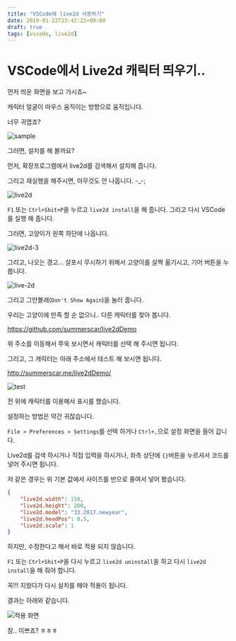 ```yaml
---
title: "VSCode에 live2d 사용하기"
date: 2019-01-22T23:42:22+09:00
draft: true
tags: [vscode, live2d]
---
```


# VSCode에서 Live2d 캐릭터 띄우기..

먼저 띄운 화면을 보고 가시죠~

캐릭터 얼굴이 마우스 움직이는 방향으로 움직입니다.

너무 귀엽죠? 

![sample](https://github.com/summerscar/vscode-live2d/raw/master/screenshot/test.gif)





그러면, 설치를 해 볼까요?

먼저, 확장프로그램에서 live2d를 검색해서 설치해 줍니다.

그리고 재실행을 해주시면, 아무것도 안 나옵니다. -_-;

![live2d](/img/20190123-vscode-live2d/vscode-live2d-01.png)

`F1` 또는 `Ctrl+Shit+P`을 누르고 `live2d install`을 해 줍니다. 그리고 다시 VSCode를 실행 해 줍니다.

그러면, 고양이가 왼쪽 하단에 나옵니다.

![live2d-3](/img/20190123-vscode-live2d/vscode-live2d-02.png)

그리고, 나오는 경고... 살포시 무시하기 위해서 고양이를 살짝 옮기시고, 기어 버튼을 누릅니다.

![live-2d](/img/20190123-vscode-live2d/vscode-live2d-03.png)

그리고 그만볼래(`Don't Show Again`)을 눌러 줍니다.

우리는 고양이에 만족 할 순 없으니.. 다른 캐릭터를 찾아 봅니다.

https://github.com/summerscar/live2dDemo

위 주소를 이동해서 쭈욱 보시면서 캐릭터를 선택 해 주시면 됩니다.

그리고, 그 캐릭터는 아래 주소에서 테스트 해 보시면 됩니다.

http://summerscar.me/live2dDemo/

![test](https://github.com/summerscar/live2dDemo/blob/master/screenshot/42.jpg?raw=true)

전 위에 캐릭터를 이용해서 표시를 했습니다.

설정하는 방법은 약간 귀찮습니다.

`File > Preferences > Settings`를 선택 하거나 `Ctrl+,`으로 설정 화면을 들어 갑니다.

Live2d를 검색 하시거나 직접 입력을 하시거나, 좌측 상단에 `{}`버튼을 누르셔서 코드를 넣어 주시면 됩니다.

저 같은 경우는 위 기본 값에서 사이즈를 반으로 줄여서 넣어 봤습니다.

```json
{
    "live2d.width": 150,
    "live2d.height": 200,
    "live2d.model": "33.2017.newyear",
    "live2d.headPos": 0.5,
    "live2d.scale": 1   
}
```

하지만, 수정한다고 해서 바로 적용 되지 않습니다.

`F1` 또는 `Ctrl+Shit+P`을 다시 누르고 `live2d uninstall`을 하고 다시 `live2d install`을 해 줘야 합니다.

꼭!!! 지웠다가 다시 설치를 해야 적용이 됩니다. 

결과는 아래와 같습니다.

![적용 화면](/img/20190123-vscode-live2d/vscode-live2d-04.png)

참.. 이쁘죠? ㅎㅎㅎ